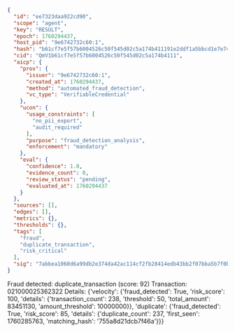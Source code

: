 ```json
{
  "id": "ee7323daa922cd90",
  "scope": "agent",
  "key": "RESULT",
  "epoch": 1760294437,
  "host_pid": "9e6742732c60:1",
  "hash": "b61cf7e5f57b6004526c50f545d02c5a174b411191e2ddf1a5bbcd1e7e748ed0",
  "cid": "QmV1b61cf7e5f57b6004526c50f545d02c5a174b4111",
  "aicp": {
    "prov": {
      "issuer": "9e6742732c60:1",
      "created_at": 1760294437,
      "method": "automated_fraud_detection",
      "vc_type": "VerifiableCredential"
    },
    "ucon": {
      "usage_constraints": [
        "no_pii_export",
        "audit_required"
      ],
      "purpose": "fraud_detection_analysis",
      "enforcement": "mandatory"
    },
    "eval": {
      "confidence": 1.0,
      "evidence_count": 0,
      "review_status": "pending",
      "evaluated_at": 1760294437
    }
  },
  "sources": [],
  "edges": [],
  "metrics": {},
  "thresholds": {},
  "tags": [
    "fraud",
    "duplicate_transaction",
    "risk_critical"
  ],
  "sig": "7abbea1060d6a99db2e374da42ac114cf2fb28414edb43bb2f07bba5b7f0b9d3"
}
```

Fraud detected: duplicate_transaction (score: 92)
Transaction: 021000025362322
Details: {'velocity': {'fraud_detected': True, 'risk_score': 100, 'details': {'transaction_count': 238, 'threshold': 50, 'total_amount': 83451130, 'amount_threshold': 10000000}}, 'duplicate': {'fraud_detected': True, 'risk_score': 85, 'details': {'duplicate_count': 237, 'first_seen': 1760285763, 'matching_hash': '755a8d21dcb7f46a'}}}